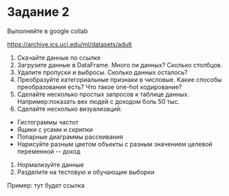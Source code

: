 # Задание 2

Выполняйте в google collab

https://archive.ics.uci.edu/ml/datasets/adult

1. Скачайте данные по ссылке
1. Загрузите данные в DataFrame. Много ли данных? Сколько столбцов.
1. Удалите пропуски и выбросы. Сколько данных осталось?
1. Преобразуйте категориальные признаки в числовые. Какие способы преобразования есть? Что такое one-hot кодирование?
1. Сделайте несколько простых запросов к таблице данных. Например:показать вех людей с доходом боль 50 тыс.
1. Сделайте несколько визуализаций:
  - Гистограммы частот
  - Ящики с усами и скрипки
  - Попарные диаграммы рассеивания
  - Нарисуйте разным цветом объекты с разным значением целевой переменной -- доход
1. Нормализуйте данные
1. Разделите на тестовую и обучающие выборки



Пример: тут будет ссылка
